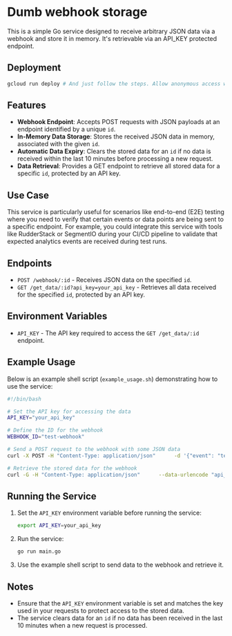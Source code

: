 
# Dumb webhook storage

This is a simple Go service designed to receive arbitrary JSON data via a webhook and store it in memory.
It's retrievable via an API_KEY protected endpoint.

## Deployment

```sh
gcloud run deploy # And just follow the steps. Allow anonymous access when asked.
```

## Features

- **Webhook Endpoint**: Accepts POST requests with JSON payloads at an endpoint identified by a unique `id`.
- **In-Memory Data Storage**: Stores the received JSON data in memory, associated with the given `id`.
- **Automatic Data Expiry**: Clears the stored data for an `id` if no data is received within the last 10 minutes before processing a new request.
- **Data Retrieval**: Provides a GET endpoint to retrieve all stored data for a specific `id`, protected by an API key.

## Use Case

This service is particularly useful for scenarios like end-to-end (E2E) testing where you need to verify that certain events or data points are being sent to a specific endpoint. For example, you could integrate this service with tools like RudderStack or SegmentIO during your CI/CD pipeline to validate that expected analytics events are received during test runs.

## Endpoints

- `POST /webhook/:id` - Receives JSON data on the specified `id`.
- `GET /get_data/:id?api_key=your_api_key` - Retrieves all data received for the specified `id`, protected by an API key.

## Environment Variables

- `API_KEY` - The API key required to access the `GET /get_data/:id` endpoint.

## Example Usage

Below is an example shell script (`example_usage.sh`) demonstrating how to use the service:

```bash
#!/bin/bash

# Set the API key for accessing the data
API_KEY="your_api_key"

# Define the ID for the webhook
WEBHOOK_ID="test-webhook"

# Send a POST request to the webhook with some JSON data
curl -X POST -H "Content-Type: application/json"      -d '{"event": "test_event", "value": 42}'      http://localhost:8080/webhook/$WEBHOOK_ID

# Retrieve the stored data for the webhook
curl -G -H "Content-Type: application/json"      --data-urlencode "api_key=$API_KEY"      http://localhost:8080/get_data/$WEBHOOK_ID
```

## Running the Service

1. Set the `API_KEY` environment variable before running the service:
   ```bash
   export API_KEY=your_api_key
   ```
2. Run the service:
   ```bash
   go run main.go
   ```
3. Use the example shell script to send data to the webhook and retrieve it.

## Notes

- Ensure that the `API_KEY` environment variable is set and matches the key used in your requests to protect access to the stored data.
- The service clears data for an `id` if no data has been received in the last 10 minutes when a new request is processed.
